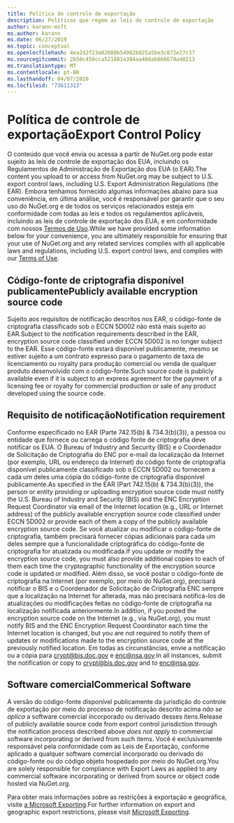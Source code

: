 ```yaml
---
title: Política de controle de exportação
description: Políticas que regem as leis de controle de exportação
author: karann-msft
ms.author: karann
ms.date: 06/27/2019
ms.topic: conceptual
ms.openlocfilehash: 4ea2d2f23a02088b54982b825a5be3c872e27c37
ms.sourcegitcommit: 2b50c450cca521681a384aa466ab666679a40213
ms.translationtype: MT
ms.contentlocale: pt-BR
ms.lasthandoff: 04/07/2020
ms.locfileid: "73611313"
---
```

# <a name="export-control-policy"></a><span data-ttu-id="0728b-103">Política de controle de exportação</span><span class="sxs-lookup"><span data-stu-id="0728b-103">Export Control Policy</span></span>

<span data-ttu-id="0728b-104">O conteúdo que você envia ou acessa a partir de NuGet.org pode estar sujeito às leis de controle de exportação dos EUA, incluindo os Regulamentos de Administração de Exportação dos EUA (o EAR).</span><span class="sxs-lookup"><span data-stu-id="0728b-104">The content you upload to or access from NuGet.org may be subject to U.S. export control laws, including U.S. Export Administration Regulations (the EAR).</span></span>  <span data-ttu-id="0728b-105">Embora tenhamos fornecido algumas informações abaixo para sua conveniência, em última análise, você é responsável por garantir que o seu uso do NuGet.org e de todos os serviços relacionados esteja em conformidade com todas as leis e todos os regulamentos aplicáveis, incluindo as leis de controle de exportação dos EUA, e em conformidade com nossos [Termos de Uso](https://www.nuget.org/policies/Terms).</span><span class="sxs-lookup"><span data-stu-id="0728b-105">While we have provided some information below for your convenience, you are ultimately responsible for ensuring that your use of NuGet.org and any related services complies with all applicable laws and regulations, including U.S. export control laws, and complies with our [Terms of Use](https://www.nuget.org/policies/Terms).</span></span>

## <a name="publicly-available-encryption-source-code"></a><span data-ttu-id="0728b-106">Código-fonte de criptografia disponível publicamente</span><span class="sxs-lookup"><span data-stu-id="0728b-106">Publicly available encryption source code</span></span>

<span data-ttu-id="0728b-107">Sujeito aos requisitos de notificação descritos nos EAR, o código-fonte de criptografia classificado sob o ECCN 5D002 não está mais sujeito ao EAR.</span><span class="sxs-lookup"><span data-stu-id="0728b-107">Subject to the notification requirements described in the EAR, encryption source code classified under ECCN 5D002 is no longer subject to the EAR.</span></span>  <span data-ttu-id="0728b-108">Esse código-fonte estará disponível publicamente, mesmo se estiver sujeito a um contrato expresso para o pagamento de taxa de licenciamento ou royalty para produção comercial ou venda de qualquer produto desenvolvido com o código-fonte.</span><span class="sxs-lookup"><span data-stu-id="0728b-108">Such source code is publicly available even if it is subject to an express agreement for the payment of a licensing fee or royalty for commercial production or sale of any product developed using the source code.</span></span>

## <a name="notification-requirement"></a><span data-ttu-id="0728b-109">Requisito de notificação</span><span class="sxs-lookup"><span data-stu-id="0728b-109">Notification requirement</span></span>

<span data-ttu-id="0728b-110">Conforme especificado no EAR (Parte 742.15(b) & 734.3(b)(3)), a pessoa ou entidade que fornece ou carrega o código fonte de criptografia deve notificar os EUA. O Bureau of Industry and Security (BIS) e o Coordenador de Solicitação de Criptografia do ENC por e-mail da localização da Internet (por exemplo, URL ou endereço da Internet) do código fonte de criptografia disponível publicamente classificado sob o ECCN 5D002 ou fornecem a cada um deles uma cópia do código-fonte de criptografia disponível publicamente.</span><span class="sxs-lookup"><span data-stu-id="0728b-110">As specified in the EAR (Part 742.15(b) & 734.3(b)(3)), the person or entity providing or uploading encryption source code must notify the U.S. Bureau of Industry and Security (BIS) and the ENC Encryption Request Coordinator via email of the Internet location (e.g., URL or Internet address) of the publicly available encryption source code classified under ECCN 5D002 or provide each of them a copy of the publicly available encryption source code.</span></span> <span data-ttu-id="0728b-111">Se você atualizar ou modificar o código-fonte de criptografia, também precisará fornecer cópias adicionais para cada um deles sempre que a funcionalidade criptográfica do código-fonte de criptografia for atualizada ou modificada.</span><span class="sxs-lookup"><span data-stu-id="0728b-111">If you update or modify the encryption source code, you must also provide additional copies to each of them each time the cryptographic functionality of the encryption source code is updated or modified.</span></span> <span data-ttu-id="0728b-112">Além disso, se você postar o código-fonte de criptografia na Internet (por exemplo, por meio do NuGet.org), precisará notificar o BIS e o Coordenador de Solicitação de Criptografia ENC sempre que a localização na Internet for alterada, mas não precisará notificá-los de atualizações ou modificações feitas no código-fonte de criptografia na localização notificada anteriormente.</span><span class="sxs-lookup"><span data-stu-id="0728b-112">In addition, if you posted the encryption source code on the Internet (e.g., via NuGet.org), you must notify BIS and the ENC Encryption Request Coordinator each time the Internet location is changed, but you are not required to notify them of updates or modifications made to the encryption source code at the previously notified location.</span></span> <span data-ttu-id="0728b-113">Em todas as circunstâncias, envie a notificação ou a cópia para crypt@bis.doc.gov e enc@nsa.gov.</span><span class="sxs-lookup"><span data-stu-id="0728b-113">In all instances, submit the notification or copy to crypt@bis.doc.gov and to enc@nsa.gov.</span></span>

## <a name="commerical-software"></a><span data-ttu-id="0728b-114">Software comercial</span><span class="sxs-lookup"><span data-stu-id="0728b-114">Commerical Software</span></span>

<span data-ttu-id="0728b-115">A versão do código-fonte disponível publicamente da jurisdição do controle de exportação por meio do processo de notificação descrito acima *não se aplica* a software comercial incorporado ou derivado desses itens.</span><span class="sxs-lookup"><span data-stu-id="0728b-115">Release of publicly available source code from export control jurisdiction through the notification process described above *does not apply* to commercial software incorporating or derived from such items.</span></span>  <span data-ttu-id="0728b-116">Você é exclusivamente responsável pela conformidade com as Leis de Exportação, conforme aplicado a qualquer software comercial incorporado ou derivado do código-fonte ou do código objeto hospedado por meio do NuGet.org.</span><span class="sxs-lookup"><span data-stu-id="0728b-116">You are solely responsible for compliance with Export Laws as applied to any commercial software incorporating or derived from source or object code hosted via NuGet.org.</span></span>

<span data-ttu-id="0728b-117">Para obter mais informações sobre as restrições à exportação e geográfica, visite [a Microsoft Exporting](https://www.microsoft.com/exporting).</span><span class="sxs-lookup"><span data-stu-id="0728b-117">For further information on export and geographic export restrictions, please visit [Microsoft Exporting](https://www.microsoft.com/exporting).</span></span>
